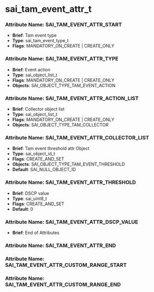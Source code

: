 # **sai_tam_event_attr_t**
### Attribute Name: **SAI_TAM_EVENT_ATTR_START**
- **Brief**: Tam event type
- **Type**: sai_tam_event_type_t
- **Flags**: MANDATORY_ON_CREATE | CREATE_ONLY

### Attribute Name: **SAI_TAM_EVENT_ATTR_TYPE**
- **Brief**: Event action
- **Type**: sai_object_list_t
- **Flags**: MANDATORY_ON_CREATE | CREATE_ONLY
- **Objects**: SAI_OBJECT_TYPE_TAM_EVENT_ACTION

### Attribute Name: **SAI_TAM_EVENT_ATTR_ACTION_LIST**
- **Brief**: Collector object list
- **Type**: sai_object_list_t
- **Flags**: MANDATORY_ON_CREATE | CREATE_ONLY
- **Objects**: SAI_OBJECT_TYPE_TAM_COLLECTOR

### Attribute Name: **SAI_TAM_EVENT_ATTR_COLLECTOR_LIST**
- **Brief**: Tam event threshold attr Object
- **Type**: sai_object_id_t
- **Flags**: CREATE_AND_SET
- **Objects**: SAI_OBJECT_TYPE_TAM_EVENT_THRESHOLD
- **Default**: SAI_NULL_OBJECT_ID

### Attribute Name: **SAI_TAM_EVENT_ATTR_THRESHOLD**
- **Brief**: DSCP value
- **Type**: sai_uint8_t
- **Flags**: CREATE_AND_SET
- **Default**: 0

### Attribute Name: **SAI_TAM_EVENT_ATTR_DSCP_VALUE**
- **Brief**: End of Attributes

### Attribute Name: **SAI_TAM_EVENT_ATTR_END**

### Attribute Name: **SAI_TAM_EVENT_ATTR_CUSTOM_RANGE_START**

### Attribute Name: **SAI_TAM_EVENT_ATTR_CUSTOM_RANGE_END**



